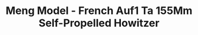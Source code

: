---
layout: product
title: "Meng Model - French Auf1 Ta 155Mm Self-Propelled Howitzer"
price: "TBA" 
desc: "N/A"
img_path: "/assets/img/MM-TS-024.jpg"
brand: "N/A"
available: false
special_offer: false
new: false
soon: false
cat: "010000"
subcat: "011000"
subsubcat: "0N/A"
sifra: "MM-TS-024"
popular: false
---